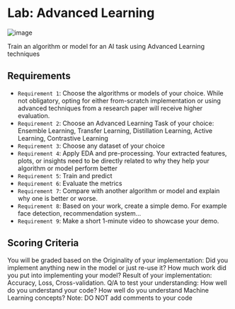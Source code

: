 # Lab: Advanced Learning

![image](https://github.com/hughiephan/DPL/assets/16631121/69842115-80a7-4cd1-928d-ae69b8db5f06)

Train an algorithm or model for an AI task using Advanced Learning techniques

## Requirements

- `Requirement 1`: Choose the algorithms or models of your choice. While not obligatory, opting for either from-scratch implementation or using advanced techniques from a research paper will receive higher evaluation.
- `Requirement 2`: Choose an Advanced Learning Task of your choice: Ensemble Learning, Transfer Learning, Distillation Learning, Active Learning, Contrastive Learning
- `Requirement 3`: Choose any dataset of your choice
- `Requirement 4`: Apply EDA and pre-processing. Your extracted features, plots, or insights need to be directly related to why they help your algorithm or model perform better
- `Requirement 5`: Train and predict
- `Requirement 6`: Evaluate the metrics
- `Requirement 7`: Compare with another algorithm or model and explain why one is better or worse.
- `Requirement 8`: Based on your work, create a simple demo. For example face detection, recommendation system...
- `Requirement 9`: Make a short 1-minute video to showcase your demo.

## Scoring Criteria

You will be graded based on the Originality of your implementation: Did you implement anything new in the model or just re-use it? How much work did you put into implementing your model? Result of your implementation: Accuracy, Loss, Cross-validation. Q/A to test your understanding: How well do you understand your code? How well do you understand Machine Learning concepts? Note: DO NOT add comments to your code
